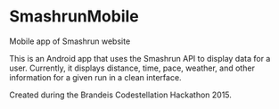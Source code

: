 # SmashrunMobile
Mobile app of Smashrun website

This is an Android app that uses the Smashrun API to display data for a user. 
Currently, it displays distance, time, pace, weather, and other information for a given run in a clean interface.

Created during the Brandeis Codestellation Hackathon 2015. 
